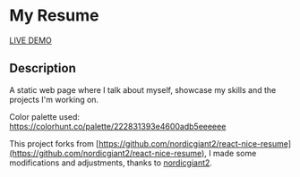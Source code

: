 # My Resume

[LIVE DEMO](https://bilalix.netlify.app/)

## Description

A static web page where I talk about myself, showcase my skills and the projects I'm working on.

Color palette used: https://colorhunt.co/palette/222831393e4600adb5eeeeee

This project forks from [https://github.com/nordicgiant2/react-nice-resume](https://github.com/nordicgiant2/react-nice-resume), I made some modifications and adjustments, thanks to [nordicgiant2](https://github.com/nordicgiant2).
